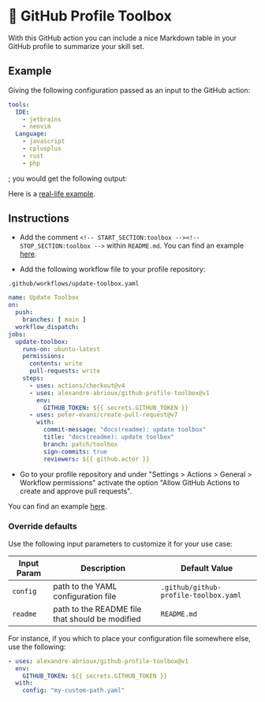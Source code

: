 # 🔧 GitHub Profile Toolbox

With this GitHub action you can include a nice Markdown table in your GitHub profile
to summarize your skill set.

## Example

Giving the following configuration passed as an input to the GitHub action:

```yaml
tools:
  IDE:
    - jetbrains
    - neovim
  Language:
    - javascript
    - cplusplus
    - rust
    - php
```

; you would get the following output:

<!-- START_SECTION:toolbox --><!-- STOP_SECTION:toolbox -->

Here is a
[real-life example](https://github.com/alexandre-abrioux#hammer_and_wrench-toolbox).

## Instructions

- Add the comment `<!-- START_SECTION:toolbox --><!-- STOP_SECTION:toolbox -->` within `README.md`.
  You can find an example
  [here](https://github.com/alexandre-abrioux/alexandre-abrioux/blob/main/README.md?plain=1).

- Add the following workflow file to your profile repository:

`.github/workflows/update-toolbox.yaml`

```yaml
name: Update Toolbox
on:
  push:
    branches: [ main ]
  workflow_dispatch:
jobs:
  update-toolbox:
    runs-on: ubuntu-latest
    permissions:
      contents: write
      pull-requests: write
    steps:
      - uses: actions/checkout@v4
      - uses: alexandre-abrioux/github-profile-toolbox@v1
        env:
          GITHUB_TOKEN: ${{ secrets.GITHUB_TOKEN }}
      - uses: peter-evans/create-pull-request@v7
        with:
          commit-message: "docs(readme): update toolbox"
          title: "docs(readme): update toolbox"
          branch: patch/toolbox
          sign-commits: true
          reviewers: ${{ github.actor }}
```

- Go to your profile repository and under "Settings > Actions > General > Workflow permissions"
  activate the option "Allow GitHub Actions to create and approve pull requests".

You can find an example
[here](https://github.com/alexandre-abrioux/alexandre-abrioux/blob/main/.github/workflows/update-toolbox.yaml).

### Override defaults

Use the following input parameters to customize it for your use case:

| Input Param | Description                                     | Default Value                         |
|-------------|-------------------------------------------------|---------------------------------------|
| `config`    | path to the YAML configuration file             | `.github/github-profile-toolbox.yaml` |
| `readme`    | path to the README file that should be modified | `README.md`                           |

For instance, if you which to place your configuration file somewhere else, use the following:

```yaml
- uses: alexandre-abrioux/github-profile-toolbox@v1
  env:
    GITHUB_TOKEN: ${{ secrets.GITHUB_TOKEN }}
  with:
    config: "my-custom-path.yaml"
```
